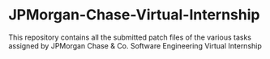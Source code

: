 # JPMorgan-Chase-Virtual-Internship
This repository contains all the submitted patch files of the various tasks assigned by JPMorgan Chase &amp; Co. Software Engineering Virtual Internship
